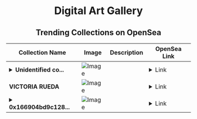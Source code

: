<div align="center">

# Digital Art Gallery

## Trending Collections on OpenSea

| Collection Name                       | Image                                                                                     | Description                       | OpenSea Link                                                                                          |
|---------------------------------------|-------------------------------------------------------------------------------------------|-----------------------------------|--------------------------------------------------------------------------------------------------------|
| **<details><summary>Unidentified co...</summary>Unidentified contract 087a732a-91aa-4939-b859-03e2b7f9a9d5</details>** | ![Image](https://i.seadn.io/s/raw/files/1a693295f55119077e8d45462c4f021b.gif?w=500&auto=format?w=200&auto=format) |  | <details><summary>Link</summary>[Unidentified contract 087a732a-91aa-4939-b859-03e2b7f9a9d5](https://opensea.io/collection/unidentified-contract-087a732a-91aa-4939-b859-03e2)</details> |
| **VICTORIA RUEDA** | ![Image](https://i.seadn.io/s/raw/files/3f46be118e1e97c8bb0117111d1f86d7.jpg?w=500&auto=format?w=200&auto=format) |  | <details><summary>Link</summary>[VICTORIA RUEDA](https://opensea.io/collection/victoria-rueda)</details> |
| **<details><summary>0x166904bd9c128...</summary>0x166904bd9c128044747cff2200878370bac3d9fb</details>** | ![Image](https://i.seadn.io/s/raw/files/0120dbe70465f91ae019e541cba50a56.jpg?w=500&auto=format?w=200&auto=format) |  | <details><summary>Link</summary>[0x166904bd9c128044747cff2200878370bac3d9fb](https://opensea.io/collection/0x166904bd9c128044747cff2200878370bac3d9fb)</details> |

</div>